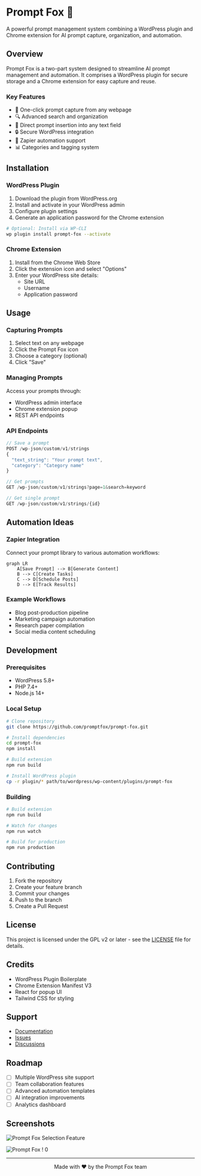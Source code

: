 # Prompt Fox 🦊

A powerful prompt management system combining a WordPress plugin and Chrome extension for AI prompt capture, organization, and automation.

## Overview

Prompt Fox is a two-part system designed to streamline AI prompt management and automation. It comprises a WordPress plugin for secure storage and a Chrome extension for easy capture and reuse.

### Key Features

- 📝 One-click prompt capture from any webpage
- 🔍 Advanced search and organization
- 🔄 Direct prompt insertion into any text field
- 🔒 Secure WordPress integration
- 🤖 Zapier automation support
- 📊 Categories and tagging system

## Installation

### WordPress Plugin

1. Download the plugin from WordPress.org
2. Install and activate in your WordPress admin
3. Configure plugin settings
4. Generate an application password for the Chrome extension

```bash
# Optional: Install via WP-CLI
wp plugin install prompt-fox --activate
```

### Chrome Extension

1. Install from the Chrome Web Store
2. Click the extension icon and select "Options"
3. Enter your WordPress site details:
   - Site URL
   - Username
   - Application password

## Usage

### Capturing Prompts

1. Select text on any webpage
2. Click the Prompt Fox icon
3. Choose a category (optional)
4. Click "Save"

### Managing Prompts

Access your prompts through:
- WordPress admin interface
- Chrome extension popup
- REST API endpoints

### API Endpoints

```javascript
// Save a prompt
POST /wp-json/custom/v1/strings
{
  "text_string": "Your prompt text",
  "category": "Category name"
}

// Get prompts
GET /wp-json/custom/v1/strings?page=1&search=keyword

// Get single prompt
GET /wp-json/custom/v1/strings/{id}
```

## Automation Ideas

### Zapier Integration

Connect your prompt library to various automation workflows:

```mermaid
graph LR
    A[Save Prompt] --> B[Generate Content]
    B --> C[Create Tasks]
    C --> D[Schedule Posts]
    D --> E[Track Results]
```

### Example Workflows

- Blog post-production pipeline
- Marketing campaign automation
- Research paper compilation
- Social media content scheduling

## Development

### Prerequisites

- WordPress 5.8+
- PHP 7.4+
- Node.js 14+

### Local Setup

```bash
# Clone repository
git clone https://github.com/promptfox/prompt-fox.git

# Install dependencies
cd prompt-fox
npm install

# Build extension
npm run build

# Install WordPress plugin
cp -r plugin/* path/to/wordpress/wp-content/plugins/prompt-fox
```

### Building

```bash
# Build extension
npm run build

# Watch for changes
npm run watch

# Build for production
npm run production
```

## Contributing

1. Fork the repository
2. Create your feature branch
3. Commit your changes
4. Push to the branch
5. Create a Pull Request

## License

This project is licensed under the GPL v2 or later - see the [LICENSE](LICENSE) file for details.

## Credits

- WordPress Plugin Boilerplate
- Chrome Extension Manifest V3
- React for popup UI
- Tailwind CSS for styling

## Support

- [Documentation](https://docs.promptfox.dev)
- [Issues](https://github.com/promptfox/prompt-fox/issues)
- [Discussions](https://github.com/promptfox/prompt-fox/discussions)

## Roadmap

- [ ] Multiple WordPress site support
- [ ] Team collaboration features
- [ ] Advanced automation templates
- [ ] AI integration improvements
- [ ] Analytics dashboard

## Screenshots

![Prompt Fox Selection Feature](https://github.com/user-attachments/assets/e580155a-0b2f-4d5f-a4d8-05aee6fe7672)

![Prompt Fox ! 0](https://github.com/user-attachments/assets/c072ebc2-5a80-4a5d-81c0-101629fd4778)

---

<p align="center">
Made with ❤️ by the Prompt Fox team
</p>
